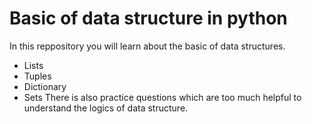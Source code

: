 # Basic of data structure in python
In this reppository you will learn about the basic of data structures.
- Lists
- Tuples
- Dictionary
- Sets
There is also practice questions which are too much helpful to understand the logics of data structure.
